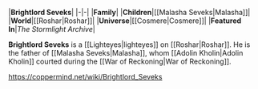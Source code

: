 |**Brightlord Seveks**|
|-|-|
|**Family**|
|**Children**|[[Malasha Seveks\|Malasha]]|
|**World**|[[Roshar\|Roshar]]|
|**Universe**|[[Cosmere\|Cosmere]]|
|**Featured In**|*The Stormlight Archive*|

**Brightlord Seveks** is a [[Lighteyes\|lighteyes]] on [[Roshar\|Roshar]]. He is the father of [[Malasha Seveks\|Malasha]], whom [[Adolin Kholin\|Adolin Kholin]] courted during the [[War of Reckoning\|War of Reckoning]].



https://coppermind.net/wiki/Brightlord_Seveks